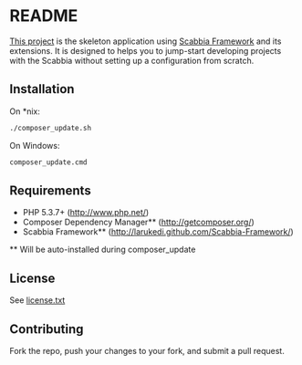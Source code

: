 README
======

[This project](https://github.com/larukedi/Scabbia-Skeleton/) is the skeleton application using [Scabbia Framework](http://larukedi.github.com/Scabbia-Framework/) and its extensions. It is designed to helps you to jump-start developing projects with the Scabbia without setting up a configuration from scratch.


Installation
------------
On *nix:
``` bash
./composer_update.sh
```

On Windows:
``` bat
composer_update.cmd
```

Requirements
------------
* PHP 5.3.7+ (http://www.php.net/)
* Composer Dependency Manager** (http://getcomposer.org/)
* Scabbia Framework** (http://larukedi.github.com/Scabbia-Framework/)

** Will be auto-installed during composer_update


License
-------
See [license.txt](license.txt)


Contributing
------------
Fork the repo, push your changes to your fork, and submit a pull request.
